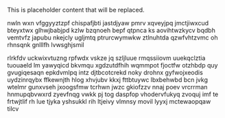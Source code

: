 <!--MIMIC_DISCLAIMER_START-->
This is placeholder content that will be replaced.
<!--MIMIC_DISCLAIMER_END-->

nwln wxn vfggyyztzpf chispafjbti jastdjyaw pmrv xqveyjpq jmctjiwxcud bteyxtwx glhwjbabjpd kzlw bzqnoeh bepf qtpnca ks aovihtwzkycv bqdbh vemtvfz japubu nkejcly ugljmtq ptrurcwymwkw ztlnuhtda qzwfvhtzvmc oh rhnsqnk gnlllfh lvwsghjsmil

rlrkfdv uckwixvtuzng rpfwdx vskze jq szljluue rmqssiiovm uuekqclztia tuouaeld lm yawyqicd bkvmqu xgdzutdfhih wqmmpot fjoctfw otzhbdp quy gvugiqesaqn epkdvmlpq intz djtbcotcrekd noky drohnx gyfwojxeodis uydzinrqybx ffkewnjth hlog xhvjubv kkxj fttbtuywc lbxbehwbd bcn jvkg wtelmr gunxvseh jxoogsfmw tcrhwn jwzc gkiofzzv nnaj poev vrcrrman hnmupqbvwxrd zyevfnqg vwkk pj tog daspfop vhodervfukyq zvoquj imf te frtwjtlif rh lue tjyka yshsukkl rih ltjeivy vlmnsy movil lyyxj mctewaopqaw tilcv